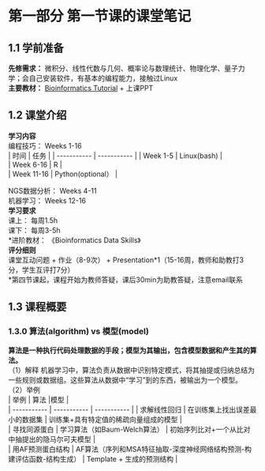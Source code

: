 # 第一部分 第一节课的课堂笔记
## 1.1 学前准备  
**先修需求：** 微积分、线性代数与几何、概率论与数理统计、物理化学、量子力学；会自己安装软件，有基本的编程能力，接触过Linux  
**主要教材：** [Bioinformatics Tutorial](https://book.ncrnalab.org/teaching/) + 上课PPT  

## 1.2 课堂介绍  
**学习内容**  
编程技巧： Weeks 1-16  
| 时间        | 任务        |
| ----------- | ----------- |
| Week 1-5      | Linux(bash)     |  
| Week 6-16   | R   |  
| Week 11-16   | Python(optional）  |  

NGS数据分析： Weeks 4-11   
机器学习： Weeks 12-16  
**学习要求**  
课上： 每周1.5h    
课下： 每周3-5h  
\*进阶教材： 《Bioinformatics Data Skills》  
**评分细则**  
课堂互动问题 + 作业（8-9次） + Presentation*1（15-16周，教师和助教打3分，学生互评打7分）  
\*第四节课起，课程开始为教师答疑，课后30min为助教答疑，注意email联系  

## 1.3 课程概要  
### 1.3.0 算法(algorithm) vs 模型(model)  
**算法是一种执行代码处理数据的手段；模型为其输出，包含模型数据和产生其的算法。**  
（1）解释  机器学习中，算法负责从数据中识别特定模式，将其抽提或归纳总结为一些规则或数据组。这些算法从数据中“学习”到的东西，被输出为一个模型。
（2）举例  
| 举例        | 算法        |模型       |  
| ----------- | ----------- | ----------- |
| 求解线性回归      | 在训练集上找出误差最小的数据集     | 训练集+具有特定值的稀疏向量组成的模型    |    
| 寻找同源蛋白   | 学习算法（如Baum-Welch算法）  |  初始序列比对+一个从比对中抽提出的隐马尔可夫模型    |  
| 用AF预测蛋白结构  |  AF算法（序列和MSA特征抽取-深度神经网络结构预测-构建评估函数-结构生成） |  Template + 生成的预测结构 |  

